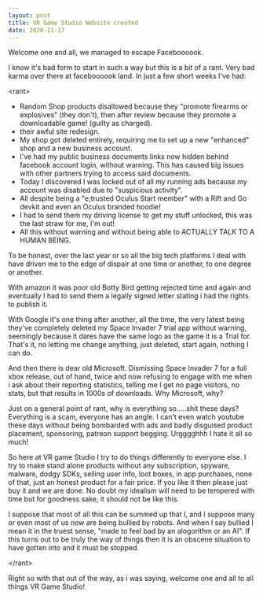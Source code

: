 ```yaml
---
layout: post
title: VR Game Studio Website created
date: 2020-11-17
---
```


<p>Welcome one and all, we managed to escape Faceboooook.</p>
<p>I know it's bad form to start in such a way but this is a bit of a rant. Very bad karma over there at faceboooook land. In just a few short weeks I've had:</p>
<p>&lt;rant&gt;</p>
<ul>
  	<li>
	  Random Shop products disallowed because they &quot;promote firearms or explosives&quot; (they don't), 
	  then after review because they promote a downloadable game! (guilty as charged).
	</li>
  	<li>
		their awful site redesign.
	</li>
  	<li>
		My shop got deleted entirely, requiring me to set up a new &quot;enhanced&quot; shop and a new business account.
	</li>
  	<li>
		I've had my public business documents links now hidden behind facebook account login, without warning. 
		This has caused big issues with other partners trying to access said documents.
	</li>
  	<li>
		Today I discovered I was locked out of all my running ads because my account was disabled due to "suspicious activity".
	</li>
  	<li>
		All despite being a &quote;trusted Oculus Start member&quot; with a Rift and Go devkit and even an Oculus branded hoodie!
	</li>
  	<li>
		I had to send them my driving license to get my stuff unlocked, this was the last straw for me, I'm out!
	</li>
  	<li>
		All this without warning and without being able to ACTUALLY TALK TO A HUMAN BEING.
	</li>
</ul>
<p>
  To be honest, over the last year or so all the big tech platforms I deal with have driven me to the edge of dispair at one time or another, to one degree or another.
</p>
<p>
	With amazon it was poor old Botty Bird getting rejected time and again and eventually I had to send them a legally signed letter stating i had the rights to publish it.
</p>
<p>
	With Google it's one thing after another, all the time, the very latest being they've completely deleted my Space Invader 7 trial app without warning, 
	seemingly because it dares have the same logo as the game it is a Trial for. That's it, no letting me change anything, just deleted, start again, nothing I can do.
</p>
<p>
	And then there is dear old Microsoft. Dismissing Space Invader 7 for a full xbox release, out of hand, twice and now refusing to engage with me when i ask about their reporting statistics,
	telling me I get no page visitors, no stats, but that results in 1000s of downloads. Why Microsoft, why?
</p>
<p>
	Just on a general point of rant, why is everything so.....shit these days? Everything is a scam, everyone has an angle. I can't even watch youtube these days without
	being bombarded with ads and badly disguised product placement, sponsoring, patreon support begging. Urgggghhh I hate it all so much!
</p>
<p>
	So here at VR game Studio I try to do things differently to everyone else. I try to make stand alone products without any subscription, spyware, malware, dodgy SDKs,
	selling user info, loot boxes, in app purchases, none of that, just an honest product for a fair price. If you like it then please just buy it and we are done.
	No doubt my idealism will need to be tempered with time but for goodness sake, it should not be like this.
</p>
<p>I suppose that most of all this can be summed up that I, and I suppose many or even most of us now are being bullied by robots. And when I say bullied I mean it in the truest sense, 
	&quot;made to feel bad by an alogorithm or an AI&quot;. If this turns out to be truly the way of things then it is an obscene situation to have gotten into and it must be stopped.
</p>
<p>&lt;/rant&gt;<p>
<p>Right so with that out of the way, as i was saying, welcome one and all to all things VR Game Studio!</p>

